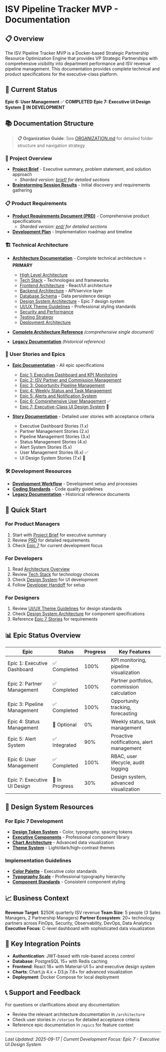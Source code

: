 # ISV Pipeline Tracker MVP - Documentation

## 📋 Overview

The ISV Pipeline Tracker MVP is a Docker-based Strategic Partnership Resource Optimization Engine that provides VP Strategic Partnerships with comprehensive visibility into department performance and ISV revenue pipeline management. This documentation provides complete technical and product specifications for the executive-class platform.

## 🎯 Current Status

**Epic 6: User Management** ✅ **COMPLETED**
**Epic 7: Executive UI Design System** 🔄 **IN DEVELOPMENT**

## 📚 Documentation Structure

> **📋 Organization Guide**: See [ORGANIZATION.md](./ORGANIZATION.md) for detailed folder structure and navigation strategy


### 🎪 Project Overview
- **[Project Brief](./brief.md)** - Executive summary, problem statement, and solution approach
  - *Sharded version: [brief/](./brief/) for detailed sections*
- **[Brainstorming Session Results](./brainstorming-session-results.md)** - Initial discovery and requirements gathering

### 📋 Product Requirements
- **[Product Requirements Document (PRD)](./prd.md)** - Comprehensive product specifications
  - *Sharded version: [prd/](./prd/) for detailed sections*
- **[Development Plan](./development-plan.md)** - Implementation roadmap and timeline

### 🏗️ Technical Architecture
- **[Architecture Documentation](./architecture/)** - Complete technical architecture ⭐ **PRIMARY**
  - [High Level Architecture](./architecture/high-level-architecture.md)
  - [Tech Stack](./architecture/tech-stack.md) - Technologies and frameworks
  - [Frontend Architecture](./architecture/frontend-architecture.md) - React/UI architecture
  - [Backend Architecture](./architecture/backend-architecture.md) - API/service layer
  - [Database Schema](./architecture/database-schema.md) - Data persistence design
  - [Design System Architecture](./architecture/design-system-architecture.md) - Epic 7 design system
  - [UI/UX Theme Guidelines](./architecture/ui-ux-theme-guidelines.md) - Professional styling standards
  - [Security and Performance](./architecture/security-and-performance.md)
  - [Testing Strategy](./architecture/testing-strategy.md)
  - [Deployment Architecture](./architecture/deployment-architecture.md)

- **[Complete Architecture Reference](./architecture-main.md)** *(comprehensive single document)*
- **[Legacy Documentation](./legacy/)** *(historical reference)*

### 📖 User Stories and Epics
- **[Epic Documentation](./epics/)** - All epic specifications
  - [Epic 1: Executive Dashboard and KPI Monitoring](./epics/epic-1-executive-dashboard-kpi-monitoring.md)
  - [Epic 2: ISV Partner and Commission Management](./epics/epic-2-isv-partner-commission-management.md)
  - [Epic 3: Opportunity Pipeline Management](./epics/epic-3-opportunity-pipeline-management.md)
  - [Epic 4: Weekly Status and Task Management](./epics/epic-4-weekly-status-task-management.md)
  - [Epic 5: Alerts and Notification System](./epics/epic-5-alerts-notification-system.md)
  - [Epic 6: Comprehensive User Management](./epics/epic-6-comprehensive-user-management.md) ✅
  - [Epic 7: Executive-Class UI Design System](./epics/epic-7-executive-ui-design-system.md) 🔄

- **[Story Documentation](./stories/)** - Detailed user stories with acceptance criteria
  - Executive Dashboard Stories (1.x)
  - Partner Management Stories (2.x)
  - Pipeline Management Stories (3.x)
  - Status Management Stories (4.x)
  - Alert System Stories (5.x)
  - User Management Stories (6.x) ✅
  - UI Design System Stories (7.x) 🔄

### 🛠️ Development Resources
- **[Development Workflow](./architecture/development-workflow.md)** - Development setup and processes
- **[Coding Standards](./architecture/coding-standards.md)** - Code quality guidelines
- **[Legacy Documentation](./legacy/)** - Historical reference documents

## 🚀 Quick Start

### For Product Managers
1. Start with [Project Brief](./brief.md) for executive summary
2. Review [PRD](./prd.md) for detailed requirements
3. Check [Epic 7](./epics/epic-7-executive-ui-design-system.md) for current development focus

### For Developers
1. Read [Architecture Overview](./architecture/)
2. Review [Tech Stack](./architecture/tech-stack.md) for technology choices
3. Check [Design System](./architecture/design-system-architecture.md) for UI development
4. Follow [Developer Handoff](./developer-handoff.md) for setup

### For Designers
1. Review [UI/UX Theme Guidelines](./architecture/ui-ux-theme-guidelines.md) for design standards
2. Check [Design System Architecture](./architecture/design-system-architecture.md) for component specifications
3. Reference [Epic 7 Stories](./stories/7.1-executive-dashboard-design-system.story.md) for requirements

## 📊 Epic Status Overview

| Epic | Status | Progress | Key Features |
|------|--------|----------|--------------|
| Epic 1: Executive Dashboard | ✅ Completed | 100% | KPI monitoring, pipeline visualization |
| Epic 2: Partner Management | ✅ Completed | 100% | Partner portfolios, commission calculation |
| Epic 3: Pipeline Management | ✅ Completed | 100% | Opportunity tracking, forecasting |
| Epic 4: Status Management | 🔄 Optional | 0% | Weekly status, task management |
| Epic 5: Alert System | ✅ Integrated | 90% | Proactive notifications, alert management |
| Epic 6: User Management | ✅ Completed | 100% | RBAC, user lifecycle, audit logging |
| Epic 7: Executive UI Design | 🔄 In Progress | 30% | Design system, advanced visualization |

## 🎨 Design System Resources

### For Epic 7 Development
- **[Design Token System](./architecture/design-system-architecture.md#design-token-system)** - Color, typography, spacing tokens
- **[Executive Components](./architecture/design-system-architecture.md#component-architecture)** - Professional component library
- **[Chart Architecture](./architecture/design-system-architecture.md#chart-system-architecture)** - Advanced data visualization
- **[Theme System](./architecture/design-system-architecture.md#theme-system-architecture)** - Light/dark/high-contrast themes

### Implementation Guidelines
- **[Color Palette](./architecture/ui-ux-theme-guidelines.md#color-system)** - Executive color standards
- **[Typography Scale](./architecture/ui-ux-theme-guidelines.md#typography-system)** - Professional typography hierarchy
- **[Component Standards](./architecture/ui-ux-theme-guidelines.md#component-standards)** - Consistent component styling

## 📈 Business Context

**Revenue Target**: $250K quarterly ISV revenue
**Team Size**: 5 people (3 Sales Managers, 2 Partnership Managers)
**Partner Ecosystem**: 20+ technology partners across FinOps, Security, Observability, DevOps, Data Analytics
**Executive Focus**: C-level dashboard with sophisticated data visualization

## 🔗 Key Integration Points

- **Authentication**: JWT-based with role-based access control
- **Database**: PostgreSQL 15+ with Redis caching
- **Frontend**: React 18+ with Material-UI 5+ and executive design system
- **Charts**: Chart.js 4.x + D3.js 7.8+ for advanced visualization
- **Deployment**: Docker Compose for local deployment

## 📞 Support and Feedback

For questions or clarifications about any documentation:
- Review the relevant architecture documentation in `/architecture`
- Check user stories in `/stories` for detailed acceptance criteria
- Reference epic documentation in `/epics` for feature context

---

*Last Updated: 2025-09-17 | Current Development Focus: Epic 7 - Executive UI Design System*